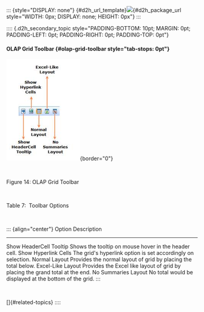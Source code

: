 ::: {style="DISPLAY: none"}
[](ms-xhelp:///?Id=d2h_url_template){#d2h_url_template}![](!package_url!){#d2h_package_url style="WIDTH: 0px; DISPLAY: none; HEIGHT: 0px"}
:::

:::: {.d2h_secondary_topic style="PADDING-BOTTOM: 10pt; MARGIN: 0pt; PADDING-LEFT: 0pt; PADDING-RIGHT: 0pt; PADDING-TOP: 0pt"}
#### OLAP Grid Toolbar {#olap-grid-toolbar style="tab-stops: 0pt"}

![Description: C:\\Users\\Hari\\Pictures\\LATEST OLAP CLIENT\\OLAPGrid Toolbar 2.png](ImagesExt/image45_17.jpg){border="0"}

 

Figure 14: OLAP Grid Toolbar

 

Table 7:  Toolbar Options

 

::: {align="center"}
  Option                    Description
  ------------------------- -------------------------------------------------------------------------------
  Show HeaderCell Tooltip   Shows the tooltip on mouse hover in the header cell.
  Show Hyperlink Cells      The grid's hyperlink option is set accordingly on selection.
  Normal Layout             Provides the normal layout of grid by placing the total below.
  Excel-Like Layout         Provides the Excel like layout of grid by placing the grand total at the end.
  No Summaries Layout       No total would be displayed at the bottom of the grid.
:::

 

[]{#related-topics}
::::
